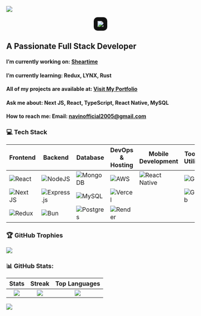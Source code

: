 ![](https://quotes-github-readme.vercel.app/api?type=horizontal&theme=tokyonight)
<p align="center">
  <img src="https://readme-typing-svg.herokuapp.com?font=Poppins&size=25&pause=1000&color=00CFFF&center=true&vCenter=true&width=600&height=50&lines=Hi+there!+I'm+Navin👋;Welcome+to+my+GitHub+Profile!;Full-Stack+Developer🚀" 
  style="background:#121212; padding:10px; border-radius:10px;">
</p>

## A Passionate Full Stack Developer
####  I’m currently working on: [Sheartime](https://sheartime.vercel.app)
#### I’m currently learning: **Redux**, **LYNX**, **Rust**
####  All of my projects are available at:  [Visit My Portfolio](https://online-resume-navin.vercel.app/)
####  Ask me about:  **Next JS**, **React**, **TypeScript**, **React Native**, **MySQL**
####  How to reach me: Email: [navinofficial2005@gmail.com](mailto:navinofficial2005@gmail.com)
### 💻 Tech Stack
| **Frontend** | **Backend** | **Database** | **DevOps & Hosting** | **Mobile Development** | **Tools & Utilities** | **Authentication** | **UI Libraries** | **API & Testing** | **Data Visualization** |
|-------------|------------|-------------|----------------------|------------------------|----------------------|--------------------|------------------|------------------|----------------------|
| ![React](https://img.shields.io/badge/react-%2320232a.svg?style=for-the-badge&logo=react&logoColor=%2361DAFB) | ![NodeJS](https://img.shields.io/badge/node.js-6DA55F?style=for-the-badge&logo=node.js&logoColor=white) | ![MongoDB](https://img.shields.io/badge/MongoDB-%234ea94b.svg?style=for-the-badge&logo=mongodb&logoColor=white) | ![AWS](https://img.shields.io/badge/AWS-%23FF9900.svg?style=for-the-badge&logo=amazon-aws&logoColor=white) | ![React Native](https://img.shields.io/badge/react_native-%2320232a.svg?style=for-the-badge&logo=react&logoColor=%2361DAFB) | ![Git](https://img.shields.io/badge/git-%23F05033.svg?style=for-the-badge&logo=git&logoColor=white) | ![JWT](https://img.shields.io/badge/JWT-black?style=for-the-badge&logo=JSON%20web%20tokens) | ![TailwindCSS](https://img.shields.io/badge/tailwindcss-%2338B2AC.svg?style=for-the-badge&logo=tailwind-css&logoColor=white) | ![Insomnia](https://img.shields.io/badge/Insomnia-black?style=for-the-badge&logo=insomnia&logoColor=5849BE) | ![Chart.js](https://img.shields.io/badge/chart.js-F5788D.svg?style=for-the-badge&logo=chart.js&logoColor=white) |
| ![Next JS](https://img.shields.io/badge/Next-black?style=for-the-badge&logo=next.js&logoColor=white) | ![Express.js](https://img.shields.io/badge/Express.js-000000.svg?style=for-the-badge&logo=express&logoColor=white) | ![MySQL](https://img.shields.io/badge/mysql-4479A1.svg?style=for-the-badge&logo=mysql&logoColor=white) | ![Vercel](https://img.shields.io/badge/vercel-%23000000.svg?style=for-the-badge&logo=vercel&logoColor=white) | | ![GitHub](https://img.shields.io/badge/github-%23121011.svg?style=for-the-badge&logo=github&logoColor=white) | ![Firebase](https://img.shields.io/badge/firebase-%23039BE5.svg?style=for-the-badge&logo=firebase) | ![Figma](https://img.shields.io/badge/figma-%23F24E1E.svg?style=for-the-badge&logo=figma&logoColor=white) | | |
| ![Redux](https://img.shields.io/badge/redux-%23593d88.svg?style=for-the-badge&logo=redux&logoColor=white) | ![Bun](https://img.shields.io/badge/Bun-%23000000.svg?style=for-the-badge&logo=bun&logoColor=white) | ![Postgres](https://img.shields.io/badge/postgres-%23316192.svg?style=for-the-badge&logo=postgresql&logoColor=white) | ![Render](https://img.shields.io/badge/Render-%46E3B7.svg?style=for-the-badge&logo=render&logoColor=white) | | | | | | |
### 🏆 GitHub Trophies
![](https://github-profile-trophy.vercel.app/?username=navin0507&theme=dracula&no-frame=false&no-bg=false&margin-w=4&title=Commits,Followers,Repositories)
### 📊 GitHub Stats:
| Stats | Streak | Top Languages |
|:-:|:-:|:-:|
| ![](https://github-readme-stats.vercel.app/api?username=navin0507&theme=dracula&hide_border=false&include_all_commits=true&count_private=true) | ![](https://nirzak-streak-stats.vercel.app/?user=navin0507&theme=dracula&hide_border=false) | ![](https://github-readme-stats.vercel.app/api/top-langs/?username=navin0507&theme=dracula&hide_border=false&include_all_commits=true&count_private=true&layout=compact) |


[![](https://visitcount.itsvg.in/api?id=navin0507&icon=9&color=12)](https://visitcount.itsvg.in)


